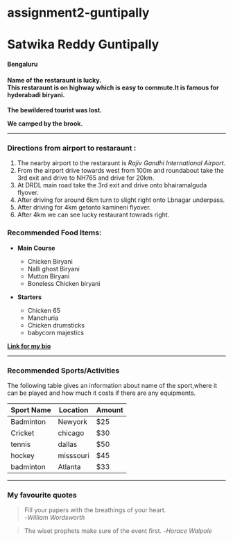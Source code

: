 # assignment2-guntipally

# Satwika Reddy Guntipally

#### Bengaluru

#### Name of the restaraunt is lucky. <br> This restaraunt is on highway which is easy to commute.It is famous for hyderabadi biryani.

**The bewildered tourist was lost.**

**We camped by the brook.**

---
### **Directions from airport to restaraunt :**
1.  The nearby airport to the restaraunt is *Rajiv Gandhi International Airport*.
2. From the airport drive towards west from 100m and roundabout take the 3rd exit and drive to NH765 and drive for 20km.
3. At DRDL main road take the 3rd exit and drive onto bhairamalguda flyover.
4. After driving for around 6km turn to slight right onto Lbnagar underpass.
5. After driving for 4km getonto kamineni flyover.
6. After 4km we can see lucky restaurant towrads right.

### **Recommended Food Items:**
* **Main Course**
     * Chicken Biryani
     * Nalli ghost Biryani
     * Mutton Biryani
     * Boneless Chicken biryani

* **Starters**
     * Chicken 65
     * Manchuria
     * Chicken drumsticks
     * babycorn majestics

**[Link for my bio](AboutMe.md)**

---
### **Recommended Sports/Activities**
The following table gives an information about name of the sport,where it can be played and how much it costs if there are any equipments.

| Sport Name | Location | Amount |
| --- | --- | --- |
| Badminton | Newyork | $25 |
| Cricket | chicago | $30 |
| tennis | dallas | $50 |
| hockey | misssouri | $45 |
| badminton | Atlanta | $33 |

---
### **My favourite quotes**
> Fill your papers with the breathings of your heart. <br>  -*William Wordsworth*

> The wiset prophets make sure of the event first.      -*Horace Walpole*
